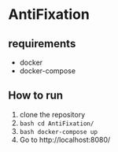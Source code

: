 # AntiFixation

## requirements
- docker
- docker-compose

## How to run
1. clone the repository
2. ```bash cd AntiFixation/ ```
3. ```bash docker-compose up ```
4. Go to http://localhost:8080/ 
